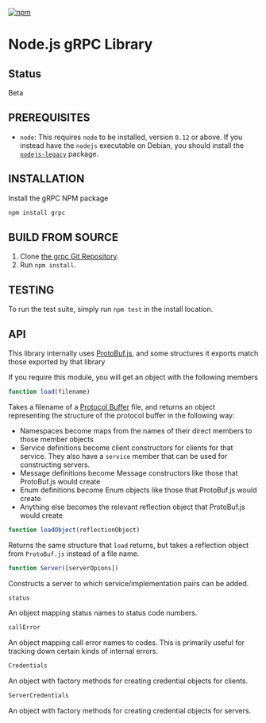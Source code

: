 [![npm](https://img.shields.io/npm/v/grpc.svg)](https://www.npmjs.com/package/grpc)
# Node.js gRPC Library

## Status
Beta

## PREREQUISITES
- `node`: This requires `node` to be installed, version `0.12` or above. If you instead have the `nodejs` executable on Debian, you should install the [`nodejs-legacy`](https://packages.debian.org/sid/nodejs-legacy) package.

## INSTALLATION

Install the gRPC NPM package

```sh
npm install grpc
```

## BUILD FROM SOURCE
 1. Clone [the grpc Git Repository](https://github.com/grpc/grpc).
 3. Run `npm install`.

## TESTING
To run the test suite, simply run `npm test` in the install location.

## API
This library internally uses [ProtoBuf.js](https://github.com/dcodeIO/ProtoBuf.js), and some structures it exports match those exported by that library

If you require this module, you will get an object with the following members

```javascript
function load(filename)
```

Takes a filename of a [Protocol Buffer](https://developers.google.com/protocol-buffers/) file, and returns an object representing the structure of the protocol buffer in the following way:

 - Namespaces become maps from the names of their direct members to those member objects
 - Service definitions become client constructors for clients for that service. They also have a `service` member that can be used for constructing servers.
 - Message definitions become Message constructors like those that ProtoBuf.js would create
 - Enum definitions become Enum objects like those that ProtoBuf.js would create
 - Anything else becomes the relevant reflection object that ProtoBuf.js would create


```javascript
function loadObject(reflectionObject)
```

Returns the same structure that `load` returns, but takes a reflection object from `ProtoBuf.js` instead of a file name.

```javascript
function Server([serverOpions])
```

Constructs a server to which service/implementation pairs can be added.


```javascript
status
```

An object mapping status names to status code numbers.


```javascript
callError
```

An object mapping call error names to codes. This is primarily useful for tracking down certain kinds of internal errors.


```javascript
Credentials
```

An object with factory methods for creating credential objects for clients.


```javascript
ServerCredentials
```

An object with factory methods for creating credential objects for servers.
